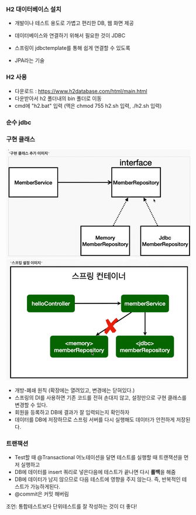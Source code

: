 ### H2 대이터베이스 설치
- 개발이나 테스트 용도로 가볍고 편리한  DB, 웹 화면 제공

- 데이터베이스와 연결하기 위해서 필요한 것이 JDBC
- 스프링이 jdbctemplate를 통해 쉽게 연결할 수 있도록
- JPA라는 기술 

### H2 사용
- 다운로드 : https://www.h2database.com/html/main.html
- 다운받아서 h2 폴더내의 bin 폴더로 이동
- cmd에 "h2.bat" 입력 (맥은 chmod 755 h2.sh 입력, ./h2.sh 입력)


### 순수 jdbc


### 구현 클래스
![img_6.png](img_6.png)
![img_7.png](img_7.png)

- 개방-폐쇄 원칙 (확장에는 열려있고, 변경에는 닫혀있다.)
- 스프링의 DI를 사용하면 기존 코드를 전혀 손대지 않고, 설정만으로 구현 클래스를 변경할 수 있다.
- 회원을 등록하고 DB에 결과가 잘 입력되는지 확인하자
- 데이터를  DB에 저장하므로 스프링 서버를 다시 실행해도 데이터가 안전하게 저장된다.

### 트랜잭션
- Test할 때 @Transactional 어노테이션을 달면 테스트를 실행할 때 트랜잭션을 먼저 실행하고
- DB에 데이터를 insert 쿼리로 넣은다음에 테스트가 끝나면 다시 **롤백**을 해줌
- DB에 데이터가 남지 않으므로 다음 테스트에 영향을 주지 않는다. 즉, 반복적인 테스트가 가능하게된다.
- @commit은 커밋 해버림


조언: 통합테스트보다 단위테스트를 잘 작성하는 것이 더 좋다!